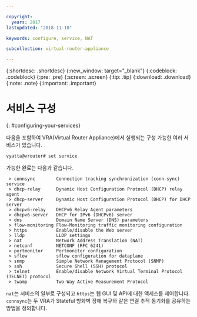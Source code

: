 ```yaml
---

copyright:
  years: 2017
lastupdated: "2018-11-10"

keywords: configure, service, NAT

subcollection: virtual-router-appliance

---
```


{:shortdesc: .shortdesc}
{:new_window: target="_blank"}
{:codeblock: .codeblock}
{:pre: .pre}
{:screen: .screen}
{:tip: .tip}
{:download: .download}
{:note: .note}
{:important: .important}

# 서비스 구성
{: #configuring-your-services}

다음을 포함하여 VRA(Virtual Router Appliance)에서 실행되는 구성 가능한 여러 서비스가 있습니다.

`vyatta@vrouter# set service`

가능한 완료는 다음과 같습니다.

```
 > connsync        Connection tracking synchronization (conn-sync) service
 > dhcp-relay      Dynamic Host Configuration Protocol (DHCP) relay agent
 > dhcp-server     Dynamic Host Configuration Protocol (DHCP) for DHCP server
 > dhcpv6-relay    DHCPv6 Relay Agent parameters
 > dhcpv6-server   DHCP for IPv6 (DHCPv6) server
 > dns             Domain Name Server (DNS) parameters
 > flow-monitoring Flow-Monitoring traffic monitoring configuration
 > https           Enable/disable the Web server
 > lldp            LLDP settings
 > nat             Network Address Translation (NAT)
 > netconf         NETCONF (RFC 6241)
 > portmonitor     Portmonitor configuration
 > sflow           sflow configuration for dataplane
 > snmp            Simple Network Management Protocol (SNMP)
 > ssh             Secure Shell (SSH) protocol
 > telnet          Enable/disable Network Virtual Terminal Protocol (TELNET) protocol
 > twamp           Two-Way Active Measurement Protocol
```

`nat`는 서비스의 일부로 구성되고 `https`는 웹 GUI 및 API에 대한 액세스를 제어합니다. `connsync`는 두 VRA가 Stateful 방화벽 장애 복구와 같은 연결 추적 동기화를 공유하는 방법을 정의합니다.
